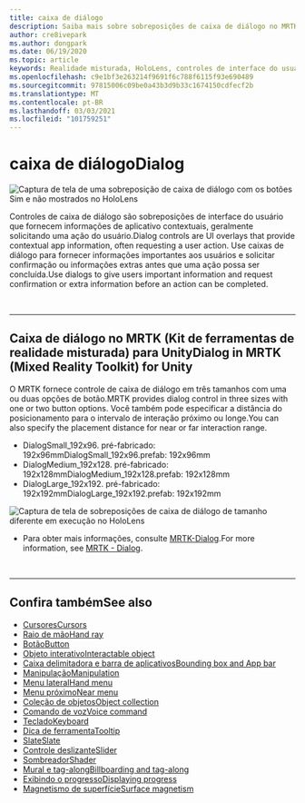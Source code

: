 ```yaml
---
title: caixa de diálogo
description: Saiba mais sobre sobreposições de caixa de diálogo no MRTK e como usá-las em aplicativos de realidade misturada.
author: cre8ivepark
ms.author: dongpark
ms.date: 06/19/2020
ms.topic: article
keywords: Realidade misturada, HoloLens, controles de interface do usuário, interação, interface do usuário, UX, design de UX, interface do usuário espacial, interação espacial, interface do usuário 3D, UX 3D, headset de realidade misturada, headset de realidade mista do Windows, headset de realidade virtual, HoloLens, MRTK, kit de ferramentas de realidade misturada
ms.openlocfilehash: c9e1bf3e263214f9691f6c788f6115f93e690489
ms.sourcegitcommit: 97815006c09be0a43b3d9b33c1674150cdfecf2b
ms.translationtype: MT
ms.contentlocale: pt-BR
ms.lasthandoff: 03/03/2021
ms.locfileid: "101759251"
---
```

# <a name="dialog"></a><span data-ttu-id="0f7c3-104">caixa de diálogo</span><span class="sxs-lookup"><span data-stu-id="0f7c3-104">Dialog</span></span>

![Captura de tela de uma sobreposição de caixa de diálogo com os botões Sim e não mostrados no HoloLens](images/MRTK_UX_Dialog.jpg)

<span data-ttu-id="0f7c3-106">Controles de caixa de diálogo são sobreposições de interface do usuário que fornecem informações de aplicativo contextuais, geralmente solicitando uma ação do usuário.</span><span class="sxs-lookup"><span data-stu-id="0f7c3-106">Dialog controls are UI overlays that provide contextual app information, often requesting a user action.</span></span> <span data-ttu-id="0f7c3-107">Use caixas de diálogo para fornecer informações importantes aos usuários e solicitar confirmação ou informações extras antes que uma ação possa ser concluída.</span><span class="sxs-lookup"><span data-stu-id="0f7c3-107">Use dialogs to give users important information and request confirmation or extra information before an action can be completed.</span></span>

<br>

---

## <a name="dialog-in-mrtk-mixed-reality-toolkit-for-unity"></a><span data-ttu-id="0f7c3-108">Caixa de diálogo no MRTK (Kit de ferramentas de realidade misturada) para Unity</span><span class="sxs-lookup"><span data-stu-id="0f7c3-108">Dialog in MRTK (Mixed Reality Toolkit) for Unity</span></span>
<span data-ttu-id="0f7c3-109">O MRTK fornece controle de caixa de diálogo em três tamanhos com uma ou duas opções de botão.</span><span class="sxs-lookup"><span data-stu-id="0f7c3-109">MRTK provides dialog control in three sizes with one or two button options.</span></span> <span data-ttu-id="0f7c3-110">Você também pode especificar a distância do posicionamento para o intervalo de interação próximo ou longe.</span><span class="sxs-lookup"><span data-stu-id="0f7c3-110">You can also specify the placement distance for near or far interaction range.</span></span> 

- <span data-ttu-id="0f7c3-111">DialogSmall_192x96. pré-fabricado: 192x96mm</span><span class="sxs-lookup"><span data-stu-id="0f7c3-111">DialogSmall_192x96.prefab: 192x96mm</span></span>
- <span data-ttu-id="0f7c3-112">DialogMedium_192x128. pré-fabricado: 192x128mm</span><span class="sxs-lookup"><span data-stu-id="0f7c3-112">DialogMedium_192x128.prefab: 192x128mm</span></span>
- <span data-ttu-id="0f7c3-113">DialogLarge_192x192. pré-fabricado: 192x192mm</span><span class="sxs-lookup"><span data-stu-id="0f7c3-113">DialogLarge_192x192.prefab: 192x192mm</span></span>

![Captura de tela de sobreposições de caixa de diálogo de tamanho diferente em execução no HoloLens](images/MRTK_UX_Dialog_Types.jpg)


* <span data-ttu-id="0f7c3-115">Para obter mais informações, consulte [MRTK-Dialog](https://docs.microsoft.com/windows/mixed-reality/mrtk-docs/features/experimental/dialog.md).</span><span class="sxs-lookup"><span data-stu-id="0f7c3-115">For more information, see [MRTK - Dialog](https://docs.microsoft.com/windows/mixed-reality/mrtk-docs/features/experimental/dialog.md).</span></span>

<br>

---

## <a name="see-also"></a><span data-ttu-id="0f7c3-116">Confira também</span><span class="sxs-lookup"><span data-stu-id="0f7c3-116">See also</span></span>

* [<span data-ttu-id="0f7c3-117">Cursores</span><span class="sxs-lookup"><span data-stu-id="0f7c3-117">Cursors</span></span>](cursors.md)
* [<span data-ttu-id="0f7c3-118">Raio de mão</span><span class="sxs-lookup"><span data-stu-id="0f7c3-118">Hand ray</span></span>](point-and-commit.md)
* [<span data-ttu-id="0f7c3-119">Botão</span><span class="sxs-lookup"><span data-stu-id="0f7c3-119">Button</span></span>](button.md)
* [<span data-ttu-id="0f7c3-120">Objeto interativo</span><span class="sxs-lookup"><span data-stu-id="0f7c3-120">Interactable object</span></span>](interactable-object.md)
* [<span data-ttu-id="0f7c3-121">Caixa delimitadora e barra de aplicativos</span><span class="sxs-lookup"><span data-stu-id="0f7c3-121">Bounding box and App bar</span></span>](app-bar-and-bounding-box.md)
* [<span data-ttu-id="0f7c3-122">Manipulação</span><span class="sxs-lookup"><span data-stu-id="0f7c3-122">Manipulation</span></span>](direct-manipulation.md)
* [<span data-ttu-id="0f7c3-123">Menu lateral</span><span class="sxs-lookup"><span data-stu-id="0f7c3-123">Hand menu</span></span>](hand-menu.md)
* [<span data-ttu-id="0f7c3-124">Menu próximo</span><span class="sxs-lookup"><span data-stu-id="0f7c3-124">Near menu</span></span>](near-menu.md)
* [<span data-ttu-id="0f7c3-125">Coleção de objetos</span><span class="sxs-lookup"><span data-stu-id="0f7c3-125">Object collection</span></span>](object-collection.md)
* [<span data-ttu-id="0f7c3-126">Comando de voz</span><span class="sxs-lookup"><span data-stu-id="0f7c3-126">Voice command</span></span>](voice-input.md)
* [<span data-ttu-id="0f7c3-127">Teclado</span><span class="sxs-lookup"><span data-stu-id="0f7c3-127">Keyboard</span></span>](keyboard.md)
* [<span data-ttu-id="0f7c3-128">Dica de ferramenta</span><span class="sxs-lookup"><span data-stu-id="0f7c3-128">Tooltip</span></span>](tooltip.md)
* [<span data-ttu-id="0f7c3-129">Slate</span><span class="sxs-lookup"><span data-stu-id="0f7c3-129">Slate</span></span>](slate.md)
* [<span data-ttu-id="0f7c3-130">Controle deslizante</span><span class="sxs-lookup"><span data-stu-id="0f7c3-130">Slider</span></span>](slider.md)
* [<span data-ttu-id="0f7c3-131">Sombreador</span><span class="sxs-lookup"><span data-stu-id="0f7c3-131">Shader</span></span>](shader.md)
* [<span data-ttu-id="0f7c3-132">Mural e tag-along</span><span class="sxs-lookup"><span data-stu-id="0f7c3-132">Billboarding and tag-along</span></span>](billboarding-and-tag-along.md)
* [<span data-ttu-id="0f7c3-133">Exibindo o progresso</span><span class="sxs-lookup"><span data-stu-id="0f7c3-133">Displaying progress</span></span>](progress.md)
* [<span data-ttu-id="0f7c3-134">Magnetismo de superfície</span><span class="sxs-lookup"><span data-stu-id="0f7c3-134">Surface magnetism</span></span>](surface-magnetism.md)
